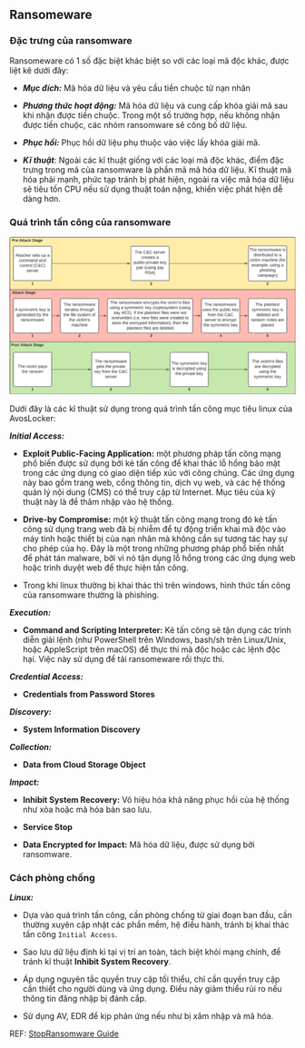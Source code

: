 ## Ransomeware

### Đặc trưng của ransomware

Ransomeware có 1 số đặc biệt khác biệt so với các loại mã độc khác, được liệt kê dưới đây:

- ***Mục đích:*** Mã hóa dữ liệu và yêu cầu tiền chuộc từ nạn nhân

- ***Phương thức hoạt động:*** Mã hóa dữ liệu và cung cấp khóa giải mã sau khi nhận được tiền chuộc. Trong một số trường hợp, nếu không nhận được tiền chuộc, các nhóm ransomware sẽ công bố dữ liệu.

- ***Phục hồi:*** Phục hồi dữ liệu phụ thuộc vào việc lấy khóa giải mã.

- ***Kĩ thuật***: Ngoài các kĩ thuật giống với các loại mã độc khác, điểm đặc trưng trong mã của ransomware là phần mã mã hóa dữ liệu. Kĩ thuật mã hóa phải mạnh, phức tạp tránh bị phát hiện, ngoài ra việc mã hóa dữ liệu sẽ tiêu tốn CPU nếu sử dụng thuật toán nặng, khiến việc phát hiện dễ dàng hơn.

### Quá trình tấn công của ransomware

![ransom](images/ransom.jpg)

Dưới đây là các kĩ thuật sử dụng trong quá trình tấn công mục tiêu linux của AvosLocker:

***Initial Access:*** 

- **Exploit Public-Facing Application:** một phương pháp tấn công mạng phổ biến được sử dụng bởi kẻ tấn công để khai thác lỗ hổng bảo mật trong các ứng dụng có giao diện tiếp xúc với công chúng. Các ứng dụng này bao gồm trang web, cổng thông tin, dịch vụ web, và các hệ thống quản lý nội dung (CMS) có thể truy cập từ Internet. Mục tiêu của kỹ thuật này là để thâm nhập vào hệ thống.

- **Drive-by Compromise:** một kỹ thuật tấn công mạng trong đó kẻ tấn công sử dụng trang web đã bị nhiễm để tự động triển khai mã độc vào máy tính hoặc thiết bị của nạn nhân mà không cần sự tương tác hay sự cho phép của họ. Đây là một trong những phương pháp phổ biến nhất để phát tán malware, bởi vì nó tận dụng lỗ hổng trong các ứng dụng web hoặc trình duyệt web để thực hiện tấn công.

- Trong khi linux thường bị khai thác thì trên windows, hình thức tấn công của ransomware thường là phishing.

***Execution:***

- **Command and Scripting Interpreter:** Kẻ tấn công sẽ tận dụng các trình diễn giải lệnh (như PowerShell trên Windows, bash/sh trên Linux/Unix, hoặc AppleScript trên macOS) để thực thi mã độc hoặc các lệnh độc hại. Việc này sử dụng để tải ransomeware rồi thực thi.

***Credential Access:***

- **Credentials from Password Stores**

***Discovery:***

- **System Information Discovery**

***Collection:***

- **Data from Cloud Storage Object**

***Impact:***

- **Inhibit System Recovery:** Vô hiệu hóa khả năng phục hồi của hệ thống như xóa hoặc mã hóa bản sao lưu.

- **Service Stop**

- **Data Encrypted for Impact:** Mã hóa dữ liệu, được sử dụng bởi ransomware.

### Cách phòng chống 


***Linux:***


- Dựa vào quá trình tấn công, cần phòng chống từ giai đoạn ban đầu, cần thường xuyên cập nhật các phần mềm, hệ điều hành, tránh bị khai thác tấn công `Initial Access`.

- Sao lưu dữ liệu định kì tại vị trí an toàn, tách biệt khỏi mạng chính, để tránh kĩ thuật **Inhibit System Recovery**.

- Áp dụng nguyên tắc quyền truy cập tối thiểu, chỉ cần quyền truy cập cần thiết cho người dùng và ứng dụng. Điều này giảm thiểu rủi ro nếu thông tin đăng nhập bị đánh cắp.

- Sử dụng AV, EDR để kịp phản ứng nếu như bị xâm nhập và mã hóa.

REF: [StopRansomware Guide](https://www.cisa.gov/stopransomware/ransomware-guide)